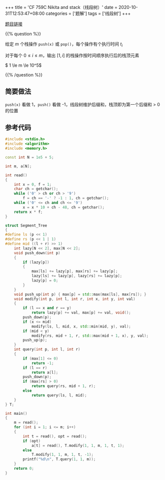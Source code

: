 +++
title = 'CF 759C Nikita and stack（线段树）'
date = 2020-10-31T12:53:47+08:00
categories = ['题解']
tags = ['线段树']
+++

[题目链接](https://codeforces.com/contest/759/problem/C)

{{% question %}}

给定 $m$ 个栈操作 `push(x)` 或 `pop()`，每个操作有个执行时间 $t_i$

对于每个 $0 \le i \le m$，输出 $[1, i]$ 的栈操作按时间顺序执行后的栈顶元素

$ 1 \le m \le 10^5$

{{% /question %}}

<!--more-->

## 简要做法

`push(x)` 看做 1，`push()` 看做 -1，线段树维护后缀和，栈顶即为第一个后缀和 > 0 的位置

## 参考代码

```cpp
#include <stdio.h>
#include <algorithm>
#include <memory.h>

const int N = 1e5 + 5;

int m, a[N];

int read()
{
    int x = 0, f = 1;
    char ch = getchar();
    while ('0' > ch or ch > '9')
        f = ch == '-' ? -1 : 1, ch = getchar();
    while ('0' <= ch and ch <= '9')
        x = x * 10 + ch - 48, ch = getchar();
    return x * f;
}

struct Segment_Tree
{
#define ls (p << 1)
#define rs (p << 1 | 1)
#define mid ((l + r) >> 1)
    int lazy[N << 2], max[N << 2];
    void push_down(int p)
    {
        if (lazy[p])
        {
            max[ls] += lazy[p], max[rs] += lazy[p];
            lazy[ls] += lazy[p], lazy[rs] += lazy[p];
            lazy[p] = 0;
        }
    }
    void push_up(int p) { max[p] = std::max(max[ls], max[rs]); }
    void modify(int p, int l, int r, int x, int y, int val)
    {
        if (l == x and r == y)
            return lazy[p] += val, max[p] += val, void();
        push_down(p);
        if (x <= mid)
            modify(ls, l, mid, x, std::min(mid, y), val);
        if (mid < y)
            modify(rs, mid + 1, r, std::max(mid + 1, x), y, val);
        push_up(p);
    }
    int query(int p, int l, int r)
    {
        if (max[1] <= 0)
            return -1;
        if (l == r)
            return a[l];
        push_down(p);
        if (max[rs] > 0)
            return query(rs, mid + 1, r);
        else
            return query(ls, l, mid);
    }
} T;

int main()
{
    m = read();
    for (int i = 1; i <= m; i++)
    {
        int t = read(), opt = read();
        if (opt)
            a[t] = read(), T.modify(1, 1, m, 1, t, 1);
        else
            T.modify(1, 1, m, 1, t, -1);
        printf("%d\n", T.query(1, 1, m));
    }
    return 0;
}
```
